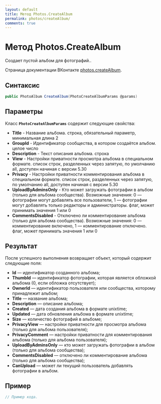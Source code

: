 ```yaml
---
layout: default
title: Метод Photos.CreateAlbum
permalink: photos/createAlbum/
comments: true
---
```

# Метод Photos.CreateAlbum
Создает пустой альбом для фотографий..

Страница документации ВКонтакте [photos.createAlbum](https://vk.com/dev/photos.createAlbum).
## Синтаксис
``` csharp
public PhotoAlbum CreateAlbum(PhotoCreateAlbumParams @params)
```

## Параметры
Класс **`PhotoCreateAlbumParams`** содержит следующие свойства:

+ **Title** - Название альбома. строка, обязательный параметр, минимальная длина 2
+ **GroupId** - Идентификатор сообщества, в котором создаётся альбом. целое число
+ **Description** - Текст описания альбома. строка
+ **View** - Настройки приватности просмотра альбома в специальном формате. список строк, разделенных через запятую, по умолчанию all, доступен начиная с версии 5.30
+ **Privacy** - Настройки приватности комментирования альбома в специальном формате. список строк, разделенных через запятую, по умолчанию all, доступен начиная с версии 5.30
+ **UploadByAdminsOnly** - Кто может загружать фотографии в альбом (только для альбома сообщества).  Возможные значения:   0 — фотографии могут добавлять все пользователи,  1 — фотографии могут добавлять только редакторы и администраторы.  флаг, может принимать значения 1 или 0
+ **CommentsDisabled** - Отключено ли комментирование альбома (только для альбома сообщества).  Возможные значения:   0 — комментирование включено,  1 — комментирование отключено.  флаг, может принимать значения 1 или 0

## Результат
После успешного выполнения возвращает объект, который содержит следующие поля: 

+ **Id** — идентификатор созданного альбома; 
+ **ThumbId** — идентификатор фотографии, которая является обложкой альбома  (0, если обложка отсутствует); 
+ **OwnerId** — идентификатор пользователя или сообщества, которому принадлежит альбом; 
+ **Title** — название альбома; 
+ **Description** — описание альбома; 
+ **Created** — дата создания альбома в формате unixtime; 
+ **Updated** — дата обновления альбома в формате unixtime; 
+ **Size** — количество фотографий в альбоме; 
+ **PrivacyView** — настройки приватности для просмотра альбома (только для альбома пользователя); 
+ **PrivacyComment** — настройки приватности для комментирования альбома (только для альбома пользователя); 
+ **UploadByAdminsOnly** — кто может загружать фотографии в альбом (только для альбома сообщества); 
+ **CommentsDisabled** — отключено ли комментирование альбома (только для альбома сообщества); 
+ **CanUpload** — может ли текущий пользователь добавлять фотографии в альбом.

## Пример
``` csharp
// Пример кода.
```
